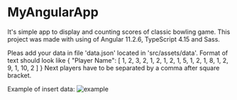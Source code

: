 # MyAngularApp

It's simple app to display and counting scores of classic bowling game. 
This project was made with using of Angular 11.2.6, TypeScript 4.15 and Sass. 

Pleas add your data in file 'data.json' located in 'src/assets/data'. Format of text should look like 
    {
        "Player Name": [
            1, 2, 3, 2, 1, 2, 1, 2, 1, 5, 1, 2, 1, 8, 1, 2, 9, 1, 10, 2
        ]
    }
Next players have to be separated by a comma after square bracket.

Example of insert data: ![example](https://user-images.githubusercontent.com/74532122/113854373-1736e580-979f-11eb-8783-ec7d48f8a8e9.png)
